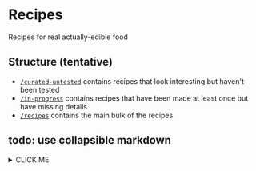 # Recipes

Recipes for real actually-edible food

## Structure (tentative)

* [`/curated-untested`](/curated-untested) contains recipes that look interesting but haven't been tested
* [`/in-progress`](/in-progress) contains recipes that have been made at least once but have missing details
* [`/recipes`](/recipes) contains the main bulk of the recipes

## todo: use collapsible markdown

<details>
<summary>CLICK ME</summary>

```python
print("hello world!")
```
<blockquote>
    <details>
    <summary>test nested section</summary>
    :smile:

</details>
</blockquote>

</details>
